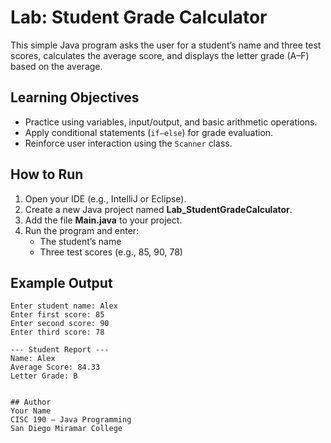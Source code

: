 
# Lab: Student Grade Calculator

This simple Java program asks the user for a student’s name and three test scores, 
calculates the average score, and displays the letter grade (A–F) based on the average.


## Learning Objectives
- Practice using variables, input/output, and basic arithmetic operations.
- Apply conditional statements (`if–else`) for grade evaluation.
- Reinforce user interaction using the `Scanner` class.


## How to Run
1. Open your IDE (e.g., IntelliJ or Eclipse).
2. Create a new Java project named **Lab_StudentGradeCalculator**.
3. Add the file **Main.java** to your project.
4. Run the program and enter:
   - The student’s name  
   - Three test scores (e.g., 85, 90, 78)


## Example Output
```text
Enter student name: Alex
Enter first score: 85
Enter second score: 90
Enter third score: 78

--- Student Report ---
Name: Alex
Average Score: 84.33
Letter Grade: B


## Author
Your Name  
CISC 190 – Java Programming  
San Diego Miramar College

